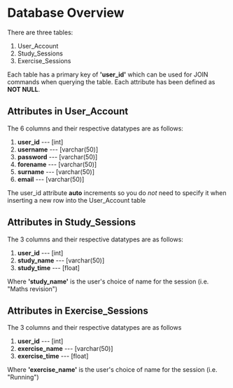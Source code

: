 # Database Overview

There are three tables:

1. User_Account
2. Study_Sessions
3. Exercise_Sessions

Each table has a primary key of **'user_id'** which can be used for JOIN commands when querying the table.
Each attribute has been defined as **NOT NULL**.

## Attributes in User_Account

The 6 columns and their respective datatypes are as follows:

1. **user_id** --- [int]
2. **username** --- [varchar(50)]
3. **password** --- [varchar(50)]
4. **forename** --- [varchar(50)]
5. **surname** --- [varchar(50)]
6. **email** --- [varchar(50)]

The user_id attribute **auto** increments so you do _not_ need to specify it when inserting a new row into the User_Account table

## Attributes in Study_Sessions

The 3 columns and their respective datatypes are as follows:

1. **user_id** --- [int]
2. **study_name** --- [varchar(50)]
3. **study_time** --- [float]

Where **'study_name'** is the user's choice of name for the session (i.e. "Maths revision")

## Attributes in Exercise_Sessions

The 3 columns and their respective datatypes are as follows

1. **user_id** --- [int]
2. **exercise_name** --- [varchar(50)]
3. **exercise_time** --- [float]

Where **'exercise_name'** is the user's choice of name for the session (i.e. "Running")
